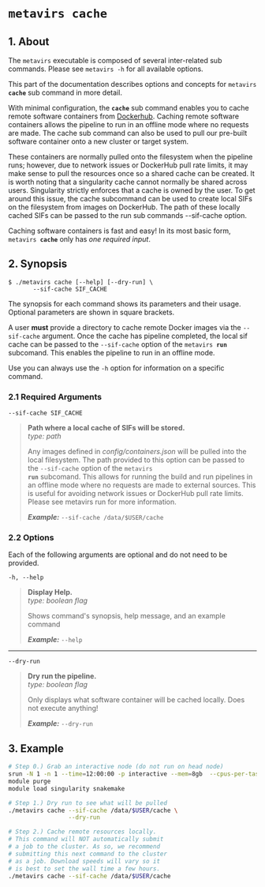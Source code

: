 # <code>metavirs <b>cache</b></code>

## 1. About 
The `metavirs` executable is composed of several inter-related sub commands. Please see `metavirs -h` for all available options.

This part of the documentation describes options and concepts for <code>metavirs <b>cache</b></code> sub command in more detail.

With minimal configuration, the **`cache`** sub command enables you to cache remote software containers from [Dockerhub](https://hub.docker.com/u/skchronicles). Caching remote software containers allows the pipeline to run in an offline mode where no requests are made. The cache sub command can also be used to pull our pre-built software container onto a new cluster or target system.

These containers are normally pulled onto the filesystem when the pipeline runs; however, due to network issues or DockerHub pull rate limits, it may make sense to pull the resources once so a shared cache can be created. It is worth noting that a singularity cache cannot normally be shared across users. Singularity strictly enforces that a cache is owned by the user. To get around this issue, the cache subcommand can be used to create local SIFs on the filesystem from images on DockerHub. The path of these locally cached SIFs can be passed to the run sub commands --sif-cache option.

Caching software containers is fast and easy! In its most basic form, <code>metavirs <b>cache</b></code> only has *one required input*.

## 2. Synopsis
```text
$ ./metavirs cache [--help] [--dry-run] \
       --sif-cache SIF_CACHE
```

The synopsis for each command shows its parameters and their usage. Optional parameters are shown in square brackets.

A user **must** provide a directory to cache remote Docker images via the `--sif-cache` argument. Once the cache has pipeline completed, the local sif cache can be passed to the `--sif-cache` option of the <code>metavirs <b>run</b></code> subcomand. This enables the pipeline to run in an offline mode.

Use you can always use the `-h` option for information on a specific command.

### 2.1 Required Arguments

`--sif-cache SIF_CACHE` 
 
> **Path where a local cache of SIFs will be stored.**  
> *type: path*
> 
> Any images defined in *config/containers.json* will be pulled into the local filesystem. The path provided to this option can be passed to the `--sif-cache` option of the <code>metavirs <b>run</b></code> subcomand. This allows for running the build and run pipelines in an offline mode where no requests are made to external sources. This is useful for avoiding network issues or DockerHub pull rate limits. Please see metavirs run for more information.
> 
> ***Example:*** `--sif-cache /data/$USER/cache`

### 2.2 Options

Each of the following arguments are optional and do not need to be provided. 

  `-h, --help`            
> **Display Help.**  
> *type: boolean flag*
> 
> Shows command's synopsis, help message, and an example command
> 
> ***Example:*** `--help`

---  
  `--dry-run`            
> **Dry run the pipeline.**  
> *type: boolean flag*
> 
> Only displays what software container will be cached locally. Does not execute anything!
>
> ***Example:*** `--dry-run`

## 3. Example
```bash 
# Step 0.) Grab an interactive node (do not run on head node)
srun -N 1 -n 1 --time=12:00:00 -p interactive --mem=8gb  --cpus-per-task=4 --pty bash
module purge
module load singularity snakemake

# Step 1.) Dry run to see what will be pulled
./metavirs cache --sif-cache /data/$USER/cache \
                 --dry-run  

# Step 2.) Cache remote resources locally.
# This command will NOT automatically submit
# a job to the cluster. As so, we recommend 
# submitting this next command to the cluster
# as a job. Download speeds will vary so it 
# is best to set the wall time a few hours. 
./metavirs cache --sif-cache /data/$USER/cache  
```
